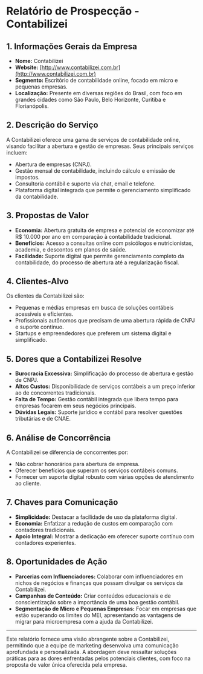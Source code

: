 # Relatório de Prospecção - Contabilizei

## 1. Informações Gerais da Empresa
- **Nome:** Contabilizei
- **Website:** [http://www.contabilizei.com.br](http://www.contabilizei.com.br)
- **Segmento:** Escritório de contabilidade online, focado em micro e pequenas empresas.
- **Localização:** Presente em diversas regiões do Brasil, com foco em grandes cidades como São Paulo, Belo Horizonte, Curitiba e Florianópolis.

## 2. Descrição do Serviço
A Contabilizei oferece uma gama de serviços de contabilidade online, visando facilitar a abertura e gestão de empresas. Seus principais serviços incluem:
- Abertura de empresas (CNPJ).
- Gestão mensal de contabilidade, incluindo cálculo e emissão de impostos.
- Consultoria contábil e suporte via chat, email e telefone.
- Plataforma digital integrada que permite o gerenciamento simplificado da contabilidade.

## 3. Propostas de Valor
- **Economia:** Abertura gratuita de empresa e potencial de economizar até R$ 10.000 por ano em comparação à contabilidade tradicional.
- **Benefícios:** Acesso a consultas online com psicólogos e nutricionistas, academia, e descontos em planos de saúde.
- **Facilidade:** Suporte digital que permite gerenciamento completo da contabilidade, do processo de abertura até a regularização fiscal.

## 4. Clientes-Alvo
Os clientes da Contabilizei são:
- Pequenas e médias empresas em busca de soluções contábeis acessíveis e eficientes.
- Profissionais autônomos que precisam de uma abertura rápida de CNPJ e suporte contínuo.
- Startups e empreendedores que preferem um sistema digital e simplificado.

## 5. Dores que a Contabilizei Resolve
- **Burocracia Excessiva:** Simplificação do processo de abertura e gestão de CNPJ.
- **Altos Custos:** Disponibilidade de serviços contábeis a um preço inferior ao de concorrentes tradicionais.
- **Falta de Tempo:** Gestão contábil integrada que libera tempo para empresas focarem em seus negócios principais.
- **Dúvidas Legais:** Suporte jurídico e contábil para resolver questões tributárias e de CNAE.

## 6. Análise de Concorrência
A Contabilizei se diferencia de concorrentes por:
- Não cobrar honorários para abertura de empresa.
- Oferecer benefícios que superam os serviços contábeis comuns.
- Fornecer um suporte digital robusto com várias opções de atendimento ao cliente.

## 7. Chaves para Comunicação
- **Simplicidade:** Destacar a facilidade de uso da plataforma digital.
- **Economia:** Enfatizar a redução de custos em comparação com contadores tradicionais.
- **Apoio Integral:** Mostrar a dedicação em oferecer suporte contínuo com contadores experientes.

## 8. Oportunidades de Ação
- **Parcerias com Influenciadores:** Colaborar com influenciadores em nichos de negócios e finanças que possam divulgar os serviços da Contabilizei.
- **Campanhas de Conteúdo:** Criar conteúdos educacionais e de conscientização sobre a importância de uma boa gestão contábil.
- **Segmentação de Micro e Pequenas Empresas:** Focar em empresas que estão superando os limites do MEI, apresentando as vantagens de migrar para microempresa com a ajuda da Contabilizei.

---
Este relatório fornece uma visão abrangente sobre a Contabilizei, permitindo que a equipe de marketing desenvolva uma comunicação aprofundada e personalizada. A abordagem deve ressaltar soluções práticas para as dores enfrentadas pelos potenciais clientes, com foco na proposta de valor única oferecida pela empresa.